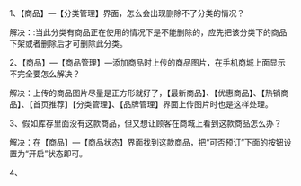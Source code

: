 1、【商品】—【分类管理】界面，怎么会出现删除不了分类的情况？

解决：:当此分类有商品正在使用的情况下是不能删除的，应先把该分类下的商品下架或者删除后才可删除此分类。

2、【商品】—【商品管理】—添加商品时上传的商品图片，在手机商城上面显示不完全要怎么解决？

解决：上传的商品图片尽量是正方形就好了，【最新商品】、【优惠商品】、【热销商品】、【首页推荐】【分类管理】、【品牌管理】界面上传图片时也是这样处理。

3、假如库存里面没有这款商品，但又想让顾客在商城上看到这款商品怎么办？

解决：在【商品】—【商品状态】界面找到这款商品，把“可否预订”下面的按钮设置为“开启”状态即可。

4、

